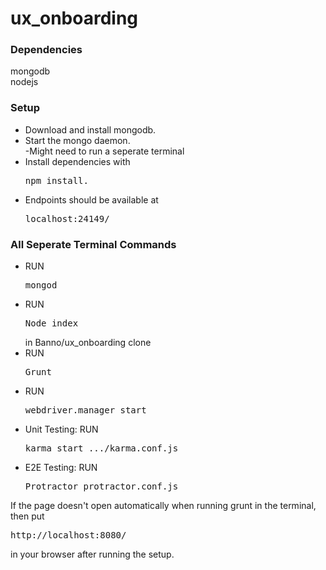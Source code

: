 # ux_onboarding

<h3>Dependencies</h3>

mongodb<br />
nodejs


<h3>Setup</h3>

<ul>
<li>Download and install mongodb.</li>
<li>Start the mongo daemon.</li>
        -Might need to run a seperate terminal
<li>Install dependencies with <pre>npm install.</pre></li>
<li>Endpoints should be available at <pre>localhost:24149/</pre></li>
</ul>


<h3>All Seperate Terminal Commands</h3>
<ul>
	<li>RUN <pre>mongod</pre></li>
	<li>RUN <pre>Node index</pre> in Banno/ux_onboarding clone</li>
	<li>RUN <pre>Grunt</pre></li>
	<li>RUN <pre>webdriver.manager start</pre></li>
	<li>Unit Testing: RUN <pre>karma start .../karma.conf.js</pre></li>
	<li>E2E Testing: RUN <pre>Protractor protractor.conf.js</pre></li>
</ul>

<p>If the page doesn't open automatically when running grunt in the terminal, 
	then put <pre>http://localhost:8080/</pre> in your browser after running the setup.</p>
